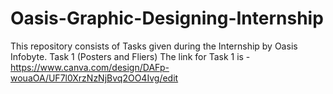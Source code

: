 # Oasis-Graphic-Designing-Internship
This repository consists of Tasks given during the Internship by Oasis Infobyte.
Task 1 (Posters and Fliers)
The link for Task 1 is - https://www.canva.com/design/DAFp-wouaOA/UF7l0XrzNzNjBvq2OO4Ivg/edit
